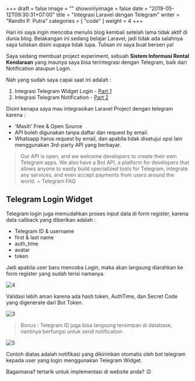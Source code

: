 +++
draft = false
image = ""
showonlyimage = false
date = "2019-05-12T09:30:31+07:00"
title = "Integrasi Laravel dengan Telegram"
writer = "Randhi P. Putra"
categories = [ "code" ]
weight = 4
+++

Hari ini saya ingin mencoba menulis blog kembali setelah lama tidak aktif di dunia blog. Belakangan ini sedang belajar Laravel, jadi tidak ada salahnya saya tuliskan disini supaya tidak lupa. Tulisan ini saya buat berseri ya!
<!--more-->

Saya sedang membuat project experiment, sebuah **Sistem Informasi Rental Kendaraan** yang maunya saya bisa terintegrasi dengan Telegram, baik dari Notification ataupun Login.

Nah yang sudah saya capai saat ini adalah :

1. Integrasi Telegram Widget Login - [Part 1][1]
2. Integrasi Telegram Notification - [Part 2][2]

Disini kenapa saya mau integrasikan Laravel Project dengan telegram karena :

- 'Masih' Free & Open Source
- API boleh digunakan tanpa daftar dan request by email. 
- Whatsapp harus request by email, dan apabila tidak disetujui opsi lain menggunakan 3rd-party API yang berbayar.

>Our API is open, and we welcome developers to create their own Telegram apps. We also have a Bot API, a platform for developers that allows anyone to easily build specialized tools for Telegram, integrate any services, and even accept payments from users around the world. ~ Telegram FAQ


## Telegram Login Widget

Telegram login juga memudahkan proses input data di form register, karena data callback yang diberikan adalah :

- Telegram ID & username
- first & last name
- auth_time
- avatar
- token

Jadi apabila user baru mencoba Login, maka akan langsung diarahkan ke form register yang sudah terisi namanya.




![4]

Validasi lebih aman karena ada hash token, AuthTime, dan Secret Code yang digenerate dari Bot Token.

![3]

>Bonus : Telegram ID juga bisa langsung tersimpan di database, nantinya berfungsi untuk send notification

![5]

Contoh diatas adalah notifikasi yang dikirimkan otomatis oleh bot telegram kepada user yang login menggunakan Telegram Widget.

Bagaimana? tertarik untuk implementasi di website anda? :D


[1]: ../work1
[2]: ../work2
[3]: https://core.telegram.org/file/811140314/17c1/xf4ULBL5tmE.58438/07ff5b2958ed0e7e36 "login-confirmation"
[4]: /img/upload/contoh-login.png
[5]: /img/upload/Notification-success.png